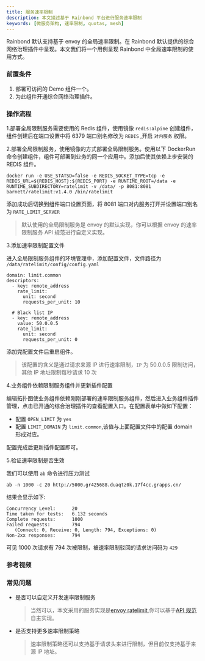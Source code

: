 ```yaml
---
title: 服务速率限制
description: 本文描述基于 Rainbond 平台进行服务速率限制
keywords: [微服务架构, 速率限制, quotas, mesh]
---
```


Rainbond 默认支持基于 envoy 的全局速率限制。在 Rainbond 默认提供的综合网络治理插件中呈现。本文我们将一个用例呈现 Rainbond 中全局速率限制的使用方式。

### 前置条件

1. 部署可访问的 Demo 组件一个。
2. 为此组件开通综合网络治理插件。

### 操作流程

1.部署全局限制服务需要使用的 Redis 组件，使用镜像 `redis:alpine` 创建组件，组件创建后在端口设置中将 6379 端口别名修改为 `REDIS` ,开启 `对内服务` 权限。

2.部署全局限制服务，使用镜像的方式部署全局限制服务。使用以下 DockerRun 命令创建组件，组件可部署到业务的同一个应用中。添加后使其依赖上步安装的 REDIS 组件。

```
docker run -e USE_STATSD=false -e REDIS_SOCKET_TYPE=tcp -e REDIS_URL=${REDIS_HOST}:${REDIS_PORT} -e RUNTIME_ROOT=/data -e RUNTIME_SUBDIRECTORY=ratelimit -v /data/ -p 8081:8081 barnett/ratelimit:v1.4.0 /bin/ratelimit
```

添加成功后切换到组件端口设置页面，将 8081 端口对内服务打开并设置端口别名为 `RATE_LIMIT_SERVER`

> 默认使用的全局限制服务是 envoy 的默认实现，你可以根据 envoy 的速率限制服务 API 规范进行自定义实现。

3.添加速率限制配置文件

进入全局限制服务组件的环境管理中，添加配置文件，文件路径为 `/data/ratelimit/config/config.yaml`

```
domain: limit.common
descriptors:
  - key: remote_address
    rate_limit:
      unit: second
      requests_per_unit: 10

  # Black list IP
  - key: remote_address
    value: 50.0.0.5
    rate_limit:
      unit: second
      requests_per_unit: 0
```

添加完配置文件后重启组件。

> 该配置的含义是通过请求来源 IP 进行速率限制，`IP` 为 50.0.0.5 限制访问，其他 IP 地址限制每秒请求 10 次

4.业务组件依赖限制服务组件并更新插件配置

编辑拓扑图使业务组件依赖刚刚部署的速率限制服务组件，然后进入业务组件插件管理，点击已开通的综合治理插件的查看配置入口。在配置表单中做如下配置：

- 配置 `OPEN_LIMIT` 为 `yes`
- 配置 `LIMIT_DOMAIN` 为 `limit.common`,该值与上面配置文件中的配置 domain 形成对应。

配置完成后更新插件配置即可。

5.验证速率限制是否生效

我们可以使用 `ab` 命令进行压力测试

```
ab -n 1000 -c 20 http://5000.gr425688.duaqtz0k.17f4cc.grapps.cn/
```

结果会显示如下:

```
Concurrency Level:      20
Time taken for tests:   6.132 seconds
Complete requests:      1000
Failed requests:        794
   (Connect: 0, Receive: 0, Length: 794, Exceptions: 0)
Non-2xx responses:      794
```

可见 1000 次请求有 794 次被限制，被速率限制驳回的请求访问码为 `429`

### 参考视频

<bibili-video src="//player.bilibili.com/player.html?aid=540728010&bvid=BV1ai4y14718&cid=193184140&page=1" href="https://www.bilibili.com/video/BV1ai4y14718/" title="服务请求速率限制配置参考视频" />

### 常见问题

- 是否可以自定义开发速率限制服务

  > 当然可以，本文采用的服务实现是[envoy ratelimit](https://github.com/envoyproxy/ratelimit.git),你可以基于[API 规范](https://github.com/envoyproxy/ratelimit/blob/0ded92a2af8261d43096eba4132e45b99a3b8b14/proto/ratelimit/ratelimit.proto)自主实现。

- 是否支持更多速率限制策略

  > 速率限制策略还可以支持基于请求头来进行限制，但目前仅支持基于来源 IP 地址。
